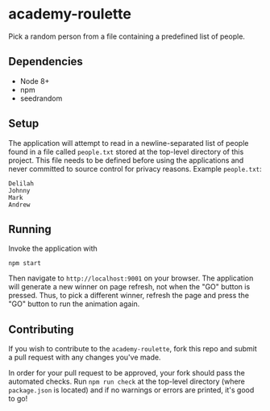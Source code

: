 # academy-roulette

Pick a random person from a file containing a predefined list of people.

## Dependencies

* Node 8+
* npm
* seedrandom

## Setup

The application will attempt to read in a newline-separated list of people found in a file called `people.txt` stored at the top-level directory of this project.
This file needs to be defined before using the applications and never committed to source control for privacy reasons.
Example `people.txt`:

```
Delilah
Johnny
Mark
Andrew
```

## Running

Invoke the application with

```
npm start
```

Then navigate to `http://localhost:9001` on your browser. The application will generate a new winner on page refresh, not when the "GO" button is pressed. Thus, to pick a different winner, refresh the page and press the "GO" button to run the animation again.

## Contributing

If you wish to contribute to the `academy-roulette`, fork this repo and submit a pull request with any changes you've made.

In order for your pull request to be approved, your fork should pass the automated checks. Run `npm run check` at the top-level directory (where `package.json` is located) and if no warnings or errors are printed, it's good to go!
